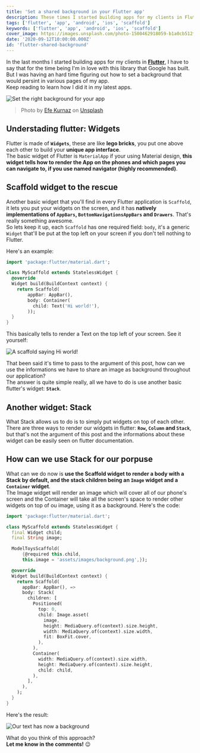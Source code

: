 ```yaml
---
title: 'Set a shared background in your Flutter app'
description: These times I started building apps for my clients in Flutter, I have to say that for the time being I'm in love with this library that Google has built. But I was having an hard time figuring out how to set a background that would persint in various pages of my app.
tags: ['flutter', 'app', 'android', 'ios', 'scaffold']
keywords: ['flutter', 'app', 'android', 'ios', 'scaffold']
cover_image: https://images.unsplash.com/photo-1500462918059-b1a0cb512f1d?auto=format&fit=crop&w=1950&q=80
date: '2020-09-12T10:00:00.000Z'
id: 'flutter-shared-background'
---
```


In the last months I started building apps for my clients in **[Flutter](https://flutter.dev)**, I have to say that for the time being I'm in love with this library that Google has built. But I was having an hard time figuring out how to set a background that would persint in various pages of my app.  
Keep reading to learn how I did it in my latest apps.

![Set the right background for your app](https://images.unsplash.com/photo-1500462918059-b1a0cb512f1d?auto=format&fit=crop&w=1950&q=80)

> Photo by [Efe Kurnaz](https://unsplash.com/@efekurnaz) on [Unsplash](https://unsplash.com)

## Understading flutter: Widgets

Flutter is made of **`Widgets`**, these are like **lego bricks**, you put one above each other to build your **unique app interface**.  
The basic widget of Flutter is `MaterialApp` if your using Material design, **this widget tells how to render the App on the phones and which pages you can navigate to, if you use named navigator (highly recommended)**.

## Scaffold widget to the rescue

Another basic widget that you'll find in every Flutter application is `Scaffold`, it lets you put your widgets on the screen, and it has **natively implementations of `AppBars`, `BottomNavigationsAppBars` and `Drawers`**. That's really something awesome.  
So lets keep it up, each `Scaffold` has one required field: `body`, it's a generic `Widget` that'll be put at the top left on your screen if you don't tell nothing to Flutter.

Here's an example:

```dart
import 'package:flutter/material.dart';

class MyScaffold extends StatelessWidget {
  @override
  Widget build(BuildContext context) {
    return Scaffold(
        appBar: AppBar(),
        body: Container(
          child: Text('Hi world!'),
        ));
  }
}
```

This basically tells to render a Text on the top left of your screen. See it yourself:

![A scaffold saying Hi world!](https://firebasestorage.googleapis.com/v0/b/daudr-blog.appspot.com/o/flutter-shared-background%2Fscaffold.png?alt=media&token=b0263e1a-298b-475e-a843-1da6773ca07f)

That been said it's time to pass to the argument of this post, how can we use the informations we have to share an image as background throughout our application?  
The answer is quite simple really, all we have to do is use another basic flutter's widget: **`Stack`**.

## Another widget: Stack

What Stack allows us to do is to simply put widgets on top of each other.  
There are three ways to render our widgets in flutter: **`Row`, `Column` and `Stack`**, but that's not the argument of this post and the informations about these widget can be easily seen on flutter documentation.

## How can we use Stack for our porpuse

What can we do now is **use the Scaffold widget to render a body with a Stack by default, and the stack children being an `Image` widget and a `Container` widget**.  
The Image widget will render an image which will cover all of our phone's screen and the Container will take all the screen's space to render other widgets on top of ou image, using it as a background.
Here's the code:

```dart
import 'package:flutter/material.dart';

class MyScaffold extends StatelessWidget {
  final Widget child;
  final String image;

  ModelToysScaffold(
      {@required this.child,
      this.image = 'assets/images/background.png',});

  @override
  Widget build(BuildContext context) {
    return Scaffold(
      appBar: AppBar(), =>
      body: Stack(
        children: [
          Positioned(
            top: 0,
            child: Image.asset(
              image,
              height: MediaQuery.of(context).size.height,
              width: MediaQuery.of(context).size.width,
              fit: BoxFit.cover,
            ),
          ),
          Container(
            width: MediaQuery.of(context).size.width,
            height: MediaQuery.of(context).size.height,
            child: child,
          ),
        ],
      ),
    );
  }
}
```

Here's the result:

![Our text has now a background](https://firebasestorage.googleapis.com/v0/b/daudr-blog.appspot.com/o/flutter-shared-background%2Fscaffold-background.png?alt=media&token=6846a0fd-e091-442a-8689-f17289875978)

What do you think of this approach?  
**Let me know in the comments!** 😉

